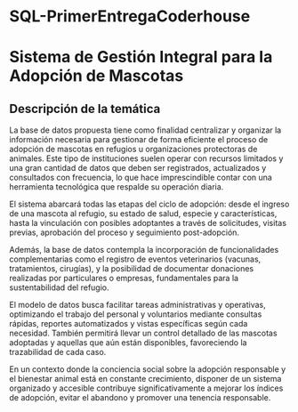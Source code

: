 # SQL-PrimerEntregaCoderhouse
# Sistema de Gestión Integral para la Adopción de Mascotas

## Descripción de la temática

La base de datos propuesta tiene como finalidad centralizar y organizar la información necesaria para gestionar de forma eficiente el proceso de adopción de mascotas en refugios u organizaciones protectoras de animales. Este tipo de instituciones suelen operar con recursos limitados y una gran cantidad de datos que deben ser registrados, actualizados y consultados con frecuencia, lo que hace imprescindible contar con una herramienta tecnológica que respalde su operación diaria.

El sistema abarcará todas las etapas del ciclo de adopción: desde el ingreso de una mascota al refugio, su estado de salud, especie y características, hasta la vinculación con posibles adoptantes a través de solicitudes, visitas previas, aprobación del proceso y seguimiento post-adopción. 

Además, la base de datos contempla la incorporación de funcionalidades complementarias como el registro de eventos veterinarios (vacunas, tratamientos, cirugías), y la posibilidad de documentar donaciones realizadas por particulares o empresas, fundamentales para la sustentabilidad del refugio.

El modelo de datos busca facilitar tareas administrativas y operativas, optimizando el trabajo del personal y voluntarios mediante consultas rápidas, reportes automatizados y vistas específicas según cada necesidad. También permitirá llevar un control detallado de las mascotas adoptadas y aquellas que aún están disponibles, favoreciendo la trazabilidad de cada caso.

En un contexto donde la conciencia social sobre la adopción responsable y el bienestar animal está en constante crecimiento, disponer de un sistema organizado y accesible contribuye significativamente a mejorar los índices de adopción, evitar el abandono y promover una tenencia responsable.
